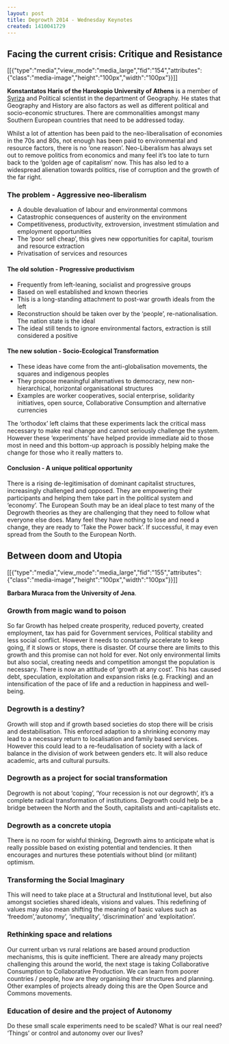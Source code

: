 ```yaml
---
layout: post
title: Degrowth 2014 - Wednesday Keynotes
created: 1410041729
---
```

<h2 id="facingthecurrentcrisis:critiqueandresistance">Facing the current crisis: Critique and Resistance</h2>

[[{"type":"media","view_mode":"media_large","fid":"154","attributes":{"class":"media-image","height":"100px","width":"100px"}}]]

<strong>Konstantatos Haris of the Harokopio University of Athens</strong> is a member of <a href="http://en.wikipedia.org/wiki/Coalition_of_the_Radical_Left" target="_blank">Syriza</a> and Political scientist in the department of Geography. He states that Geography and History are also factors as well as different political and socio-economic structures. There are commonalities amongst many Southern European countries that need to be addressed today.

Whilst a lot of attention has been paid to the neo-liberalisation of economies in the 70s and 80s, not enough has been paid to environmental and resource factors, there is no &lsquo;one reason&rsquo;. Neo-Liberalism has always set out to remove politics from economics and many feel it&rsquo;s too late to turn back to the &lsquo;golden age of capitalism&rsquo; now. This has also led to a widespread alienation towards politics, rise of corruption and the growth of the far right.<h3 id="theproblem-aggressiveneo-liberalism">The problem - Aggressive neo-liberalism</h3><ul><li>A double devaluation of labour and environmental commons</li><li>Catastrophic consequences of austerity on the environment</li><li>Competitiveness, productivity, extroversion, investment stimulation and employment opportunities</li><li>The &lsquo;poor sell cheap&rsquo;, this gives new opportunities for capital, tourism and resource extraction</li><li>Privatisation of services and resources</li></ul><h4 id="theoldsolution-progressiveproductivism">The old solution - Progressive productivism</h4><ul><li>Frequently from left-leaning, socialist and progressive groups</li><li>Based on well established and known theories</li><li>This is a long-standing attachment to post-war growth ideals from the left</li><li>Reconstruction should be taken over by the &lsquo;people&rsquo;, re-nationalisation. The nation state is the ideal</li><li>The ideal still tends to ignore environmental factors, extraction is still considered a positive</li></ul><h4 id="thenewsolution-socio-ecologicaltransformation">The new solution - Socio-Ecological Transformation</h4><ul><li>These ideas have come from the anti-globalisation movements, the squares and indigenous peoples</li><li>They propose meaningful alternatives to democracy, new non-hierarchical, horizontal organisational structures</li><li>Examples are worker cooperatives, social enterprise, solidarity initiatives, open source, Collaborative Consumption and alternative currencies</li></ul>

The &lsquo;orthodox&rsquo; left claims that these experiments lack the critical mass necessary to make real change and cannot seriously challenge the system. However these &lsquo;experiments&rsquo; have helped provide immediate aid to those most in need and this bottom-up approach is possibly helping make the change for those who it really matters to.<h4 id="conclusion-auniquepoliticalopportunity">Conclusion - A unique political opportunity</h4>

There is a rising de-legitimisation of dominant capitalist structures, increasingly challenged and opposed. They are empowering their participants and helping them take part in the political system and &lsquo;economy&rsquo;. The European South may be an ideal place to test many of the Degrowth theories as they are challenging that they need to follow what everyone else does. Many feel they have nothing to lose and need a change, they are ready to &lsquo;Take the Power back&rsquo;. If successful, it may even spread from the South to the European North.<h2 id="betweendoomandutopia">Between doom and Utopia</h2>

[[{"type":"media","view_mode":"media_large","fid":"155","attributes":{"class":"media-image","height":"100px","width":"100px"}}]]

<strong>Barbara Muraca from the University of Jena</strong>.<h3 id="growthfrommagicwandtopoison">Growth from magic wand to poison</h3>

So far Growth has helped create prosperity, reduced poverty, created employment, tax has paid for Government services, Political stability and less social conflict. However it needs to constantly accelerate to keep going, if it slows or stops, there is disaster. Of course there are limits to this growth and this promise can not hold for ever. Not only environmental limits but also social, creating needs and competition amongst the population is necessary. There is now an attitude of &lsquo;growth at any cost&rsquo;. This has caused debt, speculation, exploitation and expansion risks (e.g. Fracking) and an intensification of the pace of life and a reduction in happiness and well-being.<h3 id="degrowthisadestiny">Degrowth is a destiny?</h3>

Growth will stop and if growth based societies do stop there will be crisis and destabilisation. This enforced adaption to a shrinking economy may lead to a necessary return to localisation and family based services. However this could lead to a re-feudalisation of society with a lack of balance in the division of work between genders etc. It will also reduce academic, arts and cultural pursuits.<h3 id="degrowthasaprojectforsocialtransformation">Degrowth as a project for social transformation</h3>

Degrowth is not about &lsquo;coping&rsquo;, &lsquo;Your recession is not our degrowth&rsquo;, it&rsquo;s a complete radical transformation of institutions. Degrowth could help be a bridge between the North and the South, capitalists and anti-capitalists etc.<h3 id="degrowthasaconcreteutopia">Degrowth as a concrete utopia</h3>

There is no room for wishful thinking, Degrowth aims to anticipate what is really possible based on existing potential and tendencies. It then encourages and nurtures these potentials without blind (or militant) optimism.<h3 id="transformingthesocialimaginary">Transforming the Social Imaginary</h3>

This will need to take place at a Structural and Institutional level, but also amongst societies shared ideals, visions and values. This redefining of values may also mean shifting the meaning of basic values such as &lsquo;freedom&rsquo;,&lsquo;autonomy&rsquo;, &lsquo;inequality&rsquo;, &lsquo;discrimination&rsquo; and &lsquo;exploitation&rsquo;.<h3 id="rethinkingspaceandrelations">Rethinking space and relations</h3>

Our current urban vs rural relations are based around production mechanisms, this is quite inefficient. There are already many projects challenging this around the world, the next stage is taking Collaborative Consumption to Collaborative Production. We can learn from poorer countries / people, how are they organising their structures and planning. Other examples of projects already doing this are the Open Source and Commons movements.<h3 id="educationofdesireandtheprojectofautonomy">Education of desire and the project of Autonomy</h3>

Do these small scale experiments need to be scaled? What is our real need? &lsquo;Things&rsquo; or control and autonomy over our lives?
